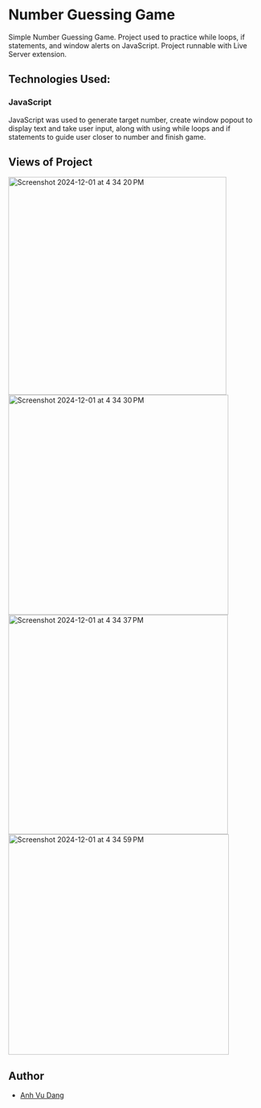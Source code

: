 # Number Guessing Game
Simple Number Guessing Game. Project used to practice while loops, if statements, and window alerts on JavaScript. Project runnable with Live Server extension.

## Technologies Used:

### JavaScript

JavaScript was used to generate target number, create window popout to display text and take user input, along with using while loops and if statements to guide user closer to number and finish game.

## Views of Project

<img width="434" alt="Screenshot 2024-12-01 at 4 34 20 PM" src="https://github.com/user-attachments/assets/3ab53d67-e0ca-4c67-96a6-3ea7c2755f07">
<img width="438" alt="Screenshot 2024-12-01 at 4 34 30 PM" src="https://github.com/user-attachments/assets/92d35e5e-e059-4507-806a-4bd46375c151">
<img width="437" alt="Screenshot 2024-12-01 at 4 34 37 PM" src="https://github.com/user-attachments/assets/d288985c-191e-4302-bc60-5f76658a1708">
<img width="439" alt="Screenshot 2024-12-01 at 4 34 59 PM" src="https://github.com/user-attachments/assets/694cb0cb-42f6-469a-ae82-771ee63d0d5c">

## Author
- [Anh Vu Dang](https://github.com/mattydang)
